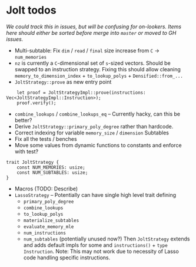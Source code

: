 # Jolt todos
*We could track this in issues, but will be confusing for on-lookers. Items here should either be sorted before merge into `master` or moved to GH issues.*
- Multi-subtable: Fix `dim` / `read` / `final` size increase from `C` -> `num_memories` 
- `nz` is currently a `C`-dimensional set of `s`-sized vectors. Should be swapped to an instruction strategy. Fixing this should allow cleaning `memory_to_dimension_index` + `to_lookup_polys` + `Densified::from_...`
- `JoltStrategy::prove` as new entry point
```
    let proof = JoltStrategyImpl::prove(instructions: Vec<JoltStrategyImpl::Instruction>);
    proof.verify();
```
- `combine_lookups` / `combine_lookups_eq` – Currently hacky, can this be better?
- Derive `JoltStrategy::primary_poly_degree` rather than hardcode.
- Correct indexing for variable `memory_size` / `dimension` Subtables
- Fix all the tests / benches
- Move some values from dynamic functions to constants and enforce with test?
```
trait JoltStrategy {
    const NUM_MEMORIES: usize;
    const NUM_SUBTABLES: usize;
}
```
- Macros (TODO: Describe)
- `LassoStrategy` – Potentially can have single high level trait defining
    - `primary_poly_degree`
    - `combine_lookups`
    - `to_lookup_polys`
    - `materialize_subtables`
    - `evaluate_memory_mle`
    - `num_instructions`
    - `num_subtables` (potentially unused now?)
Then `JoltStrategy` extends and adds default impls for some and `instructions()` + `type Instruction`.
Note: This may not work due to necessity of Lasso code handling specific instructions.

